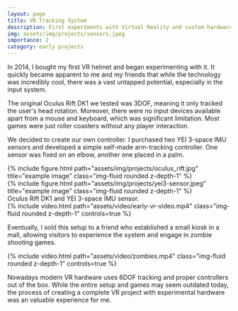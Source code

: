 ```yaml
---
layout: page
title: VR Tracking System
description: First experiments with Virtual Reality and custom hardware
img: assets/img/projects/sensors.jpeg
importance: 2
category: early projects
---
```


In 2014, I bought my first VR helmet and began experimenting with it. It quickly became apparent to me and my friends that while the technology was incredibly cool, there was a vast untapped potential, especially in the input system.

The original Oculus Rift DK1 we tested was 3DOF, meaning it only tracked the user's head rotation. Moreover, there were no input devices available apart from a mouse and keyboard, which was significant limitation. Most games were just roller coasters without any player interaction.

We decided to create our own controller. I purchased two YEI 3-space IMU sensors and developed a simple self-made arm-tracking controller. One sensor was fixed on an elbow, another one placed in a palm.

<div class="row">
    <div class="col-sm mt-3 mt-md-0">
        {% include figure.html path="assets/img/projects/oculus_rift.jpg" title="example image" class="img-fluid rounded z-depth-1" %}
    </div>
    <div class="col-sm mt-3 mt-md-0">
        {% include figure.html path="assets/img/projects/yei3-sensor.jpeg" title="example image" class="img-fluid rounded z-depth-1" %}
    </div>
</div>
<div class="caption">
    Oculus Rift DK1 and YEI 3-space IMU sensor.
</div>

<div class="row mt-3">
    <div class="col-sm mt-3 mt-md-0">
        {% include video.html path="assets/video/early-vr-video.mp4" class="img-fluid rounded z-depth-1" controls=true %}
    </div>
</div>

Eventually, I sold this setup to a friend who established a small kiosk in a mall, allowing visitors to experience the system and engage in zombie shooting games.

<div class="row mt-3">
    <div class="col-sm mt-3 mt-md-0">
        {% include video.html path="assets/video/zombies.mp4" class="img-fluid rounded z-depth-1" controls=true %}
    </div>
</div>

Nowadays modern VR hardware uses 6DOF tracking and proper controllers out of the box. While the entire setup and games may seem outdated today, the process of creating a complete VR project with experimental hardware was an valuable experience for me.